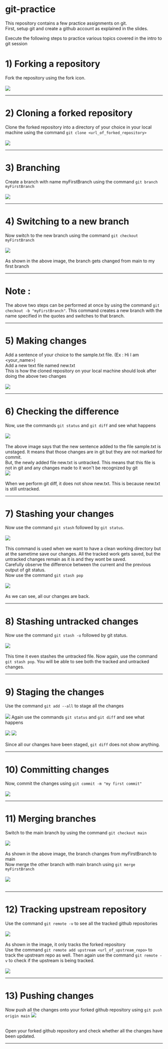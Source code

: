 # git-practice

This repository contains a few practice assignments on git.<br/>
First, setup git and create a github account as explained in the slides.<br/>

Execute the following steps to practice various topics covered in the intro to git session<br/>
# 1) Forking a repository 
   Fork the repository using the fork icon.<br/> <br/>
   ![](images/fork.png)
    <hr>
# 2) Cloning a forked repository 
   Clone the forked repository into a directory of your choice in your local machine using the command `git clone <url_of_forked_repository>` <br/> <br/>
   ![](images/clone.png)
    <hr>
# 3) Branching
   Create a branch with name myFirstBranch using the command `git branch myFirstBranch` <br/> <br/>
   ![](images/git_branch.png)
    <hr>
# 4) Switching to a new branch
   Now switch to the new branch using the command `git checkout myFirstBranch` <br/> <br/>
   ![](images/git_checkout.png) <br/> <br/>
   As shown in the above image, the branch gets changed from main to my first branch <br/>
    <hr>
   # Note : 
   The above two steps can be performed at once by using the command `git checkout -b "myFirstBranch"`. This command creates a new branch with the name specified in the quotes and switches to that branch.
    <hr>
# 5) Making changes
   Add a sentence of your choice to the sample.txt file. (Ex : Hi I am <your_name>) <br/>
   Add a new text file named new.txt <br/>
   This is how the cloned repository on your local machine should look after doing the above two changes <br/> <br/>
   ![](images/new_file.png)
    <hr>
# 6) Checking the difference 
   Now, use the commands `git status` and `git diff` and see what happens <br/> <br/>
   ![](images/git_status.png) <br/> <br/>
   The above image says that the new sentence added to the file sample.txt is unstaged. It means that those changes are in git but they are not marked for commit. <br/>
   But, the newly added file new.txt is untracked. This means that this file is not in git and any changes made to it won't be recognized by git <br/>
   ![](images/git_diff.png) <br/> <br/>
   When we perform git diff, it does not show new.txt. This is because new.txt is still untracked.
    <hr>
# 7) Stashing your changes
   Now use the command `git stash` followed by `git status`. <br/> <br/>
   ![](images/git_stash.png) <br/> <br/>
   This command is used when we want to have a clean working directory but at the sametime save our changes. All the tracked work gets saved, but the untracked changes remain as it is and they wont be saved. <br/>
   Carefully observe the difference between the current and the previous output of git status.  
    Now use the command `git stash pop` <br/> <br/>
    ![](images/git_stash_pop.png) <br/> <br/>
    As we can see, all our changes are back.
    <hr>
# 8) Stashing untracked changes
   Now use the command `git stash -u` followed by git status. <br/> <br/>
   ![](images/git_stash_u.png) <br/> <br/>
    This time it even stashes the untracked file.
    Now again, use the command `git stash pop`. You will be able to see both the tracked and untracked changes.
    <hr>
# 9) Staging the changes
   Use the command `git add --all` to stage all the changes <br/> <br/>
   ![](images/git_add.png)
  Again use the commands `git status` and `git diff` and see what happens <br/> <br/>
   ![](images/git_status_2.png)
   ![](images/git_diff_2.png) <br/> <br/>
   Since all our changes have been staged, `git diff` does not show anything.
    <hr>
# 10) Committing changes
   Now, commit the changes using `git commit -m "my first commit"` <br/> <br/>
   ![](images/git_commit.png)
     <hr>
# 11) Merging branches
   Switch to the main branch by using the command `git checkout main` <br/> <br/>
   ![](images/git_checkout_2.png) <br/> <br/>
   As shown in the above image, the branch changes from myFirstBranch to main <br/>
   Now merge the other branch with main branch using `git merge myFirstBranch` <br/> <br/>
   ![](images/git_merge.png) <br/> <br/>
      <hr>
# 12) Tracking upstream repository
   Use the command `git remote -v` to see all the tracked github repositories <br/> <br/>
   ![](images/git_remote.png) <br/> <br/>
   As shown in the image, it only tracks the forked repository <br/>
   Use the command `git remote add upstream <url_of_upstream_repo>` to track the upstream repo as well. Then again use the command `git remote -v` to check if the upstream is being tracked.<br/> <br/>
   ![](images/git_upstream.png)
     <hr>
# 13) Pushing changes
   Now push all the changes onto your forked github repository using `git push origin main`
   ![](images/git_push.png) <br/> <br/>
 
 Open your forked github repository and check whether all the changes have been updated.
 <hr>

